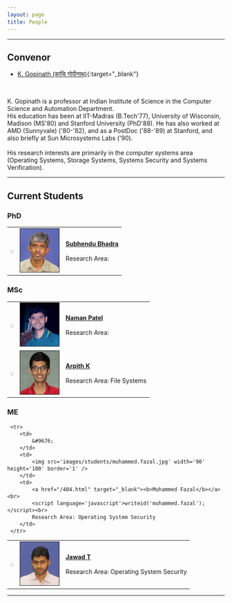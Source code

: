 ```yaml
---
layout: page
title: People
---
```

<script language="javascript">

	function nospam(id) {
	    var at = "@";
	    var domain = "csa.iisc.ernet.in";
	    return id + at + domain;
	}

	function writeid(id) {
	    document.write("<a href=\"mailto:" + nospam(id) +"\">" + nospam(id) + "</a>");
}
</script>


***

## Convenor
* [K. Gopinath (कांचि गोपीनाथ)](http://drona.csa.iisc.ernet.in/~gopi/){:target="_blank"}<br>
<script language='javascript'>writeid('gopi');</script><br>
<p class="message">
K. Gopinath is a professor at Indian Institute of Science in the Computer Science and Automation Department.<br>
His education has been at IIT-Madras (B.Tech'77), University of Wisconsin, Madison (MS'80) and Stanford University (PhD'88). 
He has also worked at AMD (Sunnyvale) ('80-'82), and as a PostDoc ('88-'89) at Stanford, and also briefly at Sun Microsystems Labs ('90).<br><br>
His research interests are primarily in the computer systems area (Operating Systems, Storage Systems, Systems Security and Systems Verification).
</p>

***

## Current Students

### PhD


<table>
 	<tr >
 		<td>
	 		&#9676;
	 	</td>
	 	<td>
	 		<img src='images/students/subhendu.bhadra.jpg' width='90' height='100' border='1' />
	 	</td>
	 	<td>
		 	<a href="/404.html" target="_blank"><b>Subhendu Bhadra</b></a><br>
		 	<script language='javascript'>writeid('subhendu.bhadra');</script><br>
		 	Research Area:
	 	</td>
	 </tr>
</table>

### MSc

 <table>
 	<tr>
 		<td>
	 		&#9676;
	 	</td>
	 	<td>
	 		<img src='images/students/patel.naman.jpg' width='90' height='100' border='1' />
	 	</td>
	 	<td>
		 	<a href="/404.html" target="_blank"><b>Naman Patel</b></a><br>
		 	<script language='javascript'>writeid('patel.naman');</script><br>
		 	Research Area: 
	 	</td>
	 </tr>
 	<tr>
 		<td>
	 		&#9676;
	 	</td>
	 	<td>
	 		<img src='images/students/arpith.k.jpg' width='90' height='100' border='1' />
	 	</td>
	 	<td>
		 	<a href="http://arpith.xyz" target="_blank"><b>Arpith K</b></a><br>
		 	<script language='javascript'>writeid('arpith.k');</script><br>
		 	Research Area: File Systems
	 	</td>
	 </tr>
</table>


### ME

<table>
 	<tr>
 		<td>
	 		&#9676;
	 	</td>
	 	<td>
	 		<img src='images/students/jawad.t.jpg' width='90' height='100' border='1' />
	 	</td>
	 	<td>
		 	<a href="/404.html" target="_blank"><b>Jawad T</b></a><br>
		 	<script language='javascript'>writeid('jawad.t');</script><br>
		 	Research Area: Operating System Security
	 	</td>
	 </tr>

	 <tr>
 		<td>
	 		&#9676;
	 	</td>
	 	<td>
	 		<img src='images/students/muhammed.fazal.jpg' width='90' height='100' border='1' />
	 	</td>
	 	<td>
		 	<a href="/404.html" target="_blank"><b>Muhammed Fazal</b></a><br>
		 	<script language='javascript'>writeid('muhammed.fazal');</script><br>
		 	Research Area: Operating System Security
	 	</td>
	 </tr>
</table>

***
